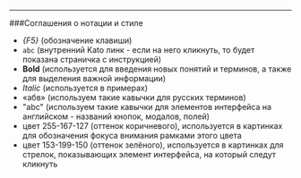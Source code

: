 ***

###Соглашения о нотации и стиле

 - _{F5}_ (обозначение клавиши)
 - `abc` (внутренний  Kato линк - если на него кликнуть, то будет показана страничка с инструкцией)
 - **Bold** (используется для введения новых понятий и терминов, а также для выделения важной информации)
 - _Italic_ (используется в примерах)
 - «абв» (используем такие кавычки для русских терминов) 
 - "abc" (используем такие кавычки для элементов интерфейса на английском - названий кнопок, модалов, полей)
 - цвет 255-167-127 (оттенок коричневого), используется в картинках для обозначения фокуса внимания рамками этого цвета
 - цвет 153-199-150 (оттенок зелёного), используется в картинках для стрелок, показывающих элемент интерфейса, на который следут кликнуть 

